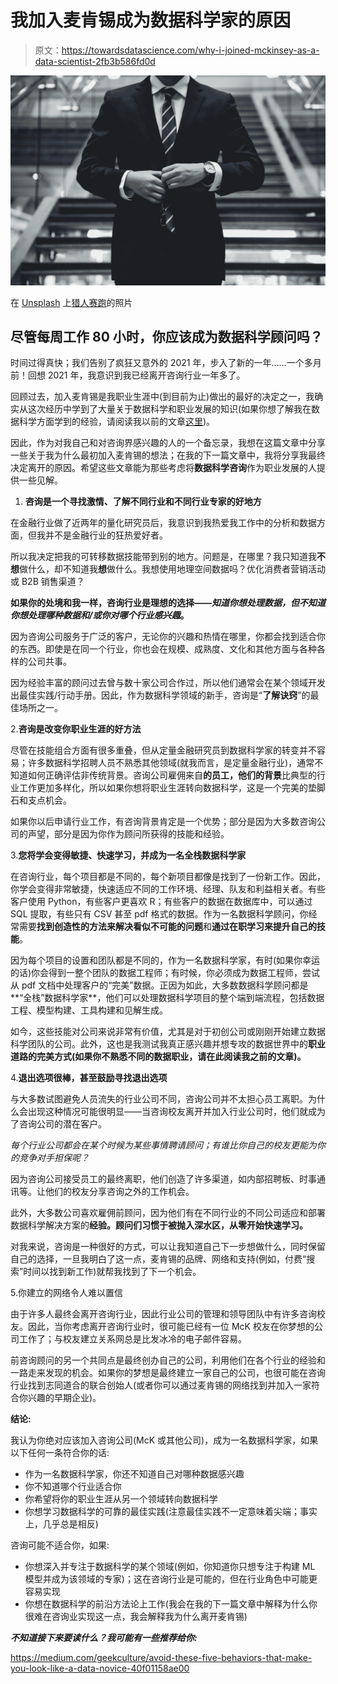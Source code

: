 # 我加入麦肯锡成为数据科学家的原因

> 原文：<https://towardsdatascience.com/why-i-joined-mckinsey-as-a-data-scientist-2fb3b586fd0d>

![](img/989871dcf77b563c5d7011e3485e870a.png)

在 [Unsplash](https://unsplash.com?utm_source=medium&utm_medium=referral) 上[猎人赛跑](https://unsplash.com/@huntersrace?utm_source=medium&utm_medium=referral)的照片

## 尽管每周工作 80 小时，你应该成为数据科学顾问吗？

时间过得真快；我们告别了疯狂又意外的 2021 年，步入了新的一年……一个多月前！回想 2021 年，我意识到我已经离开咨询行业一年多了。

回顾过去，加入麦肯锡是我职业生涯中(到目前为止)做出的最好的决定之一，我确实从这次经历中学到了大量关于数据科学和职业发展的知识(如果你想了解我在数据科学方面学到的经验，请阅读我以前的文章[这里](https://medium.com/codex/why-you-should-always-turn-down-an-exit-interview-ce25440b4e8c))。

因此，作为对我自己和对咨询界感兴趣的人的一个备忘录，我想在这篇文章中分享一些关于我为什么最初加入麦肯锡的想法；在我的下一篇文章中，我将分享我最终决定离开的原因。希望这些文章能为那些考虑将**数据科学咨询**作为职业发展的人提供一些见解。

1.  **咨询是一个寻找激情、了解不同行业和不同行业专家的好地方**

在金融行业做了近两年的量化研究员后，我意识到我热爱我工作中的分析和数据方面，但我并不是金融行业的狂热爱好者。

所以我决定把我的可转移数据技能带到别的地方。问题是，在哪里？我只知道我**不想**做什么，却不知道我**想**做什么。我想使用地理空间数据吗？优化消费者营销活动或 B2B 销售渠道？

**如果你的处境和我一样，咨询行业是理想的选择——*知道你想处理数据，但不知道你想处理哪种数据和/或你对哪个行业感兴趣*。**

因为咨询公司服务于广泛的客户，无论你的兴趣和热情在哪里，你都会找到适合你的东西。即使是在同一个行业，你也会在规模、成熟度、文化和其他方面与各种各样的公司共事。

因为经验丰富的顾问过去曾与数十家公司合作过，所以他们通常会在某个领域开发出最佳实践/行动手册。因此，作为数据科学领域的新手，咨询是“**了解诀窍**”的最佳场所之一。

2.**咨询是改变你职业生涯的好方法**

尽管在技能组合方面有很多重叠，但从定量金融研究员到数据科学家的转变并不容易；许多数据科学招聘人员不熟悉其他领域(就我而言，是定量金融行业)，通常不知道如何正确评估非传统背景。咨询公司雇佣来自**的员工，他们的背景**比典型的行业工作更加多样化，所以如果你想将职业生涯转向数据科学，这是一个完美的垫脚石和支点机会。

如果你以后申请行业工作，有咨询背景肯定是一个优势；部分是因为大多数咨询公司的声望，部分是因为你作为顾问所获得的技能和经验。

3.**您将学会变得敏捷、快速学习，并成为一名全栈数据科学家**

在咨询行业，每个项目都是不同的，每个新项目都像是找到了一份新工作。因此，你学会变得非常敏捷，快速适应不同的工作环境、经理、队友和利益相关者。有些客户使用 Python，有些客户更喜欢 R；有些客户的数据在数据库中，可以通过 SQL 提取，有些只有 CSV 甚至 pdf 格式的数据。作为一名数据科学顾问，你经常需要**找到创造性的方法来解决看似不可能的问题**和**通过在职学习来提升自己的技能**。

因为每个项目的设置和团队都是不同的，作为一名数据科学家，有时(如果你幸运的话)你会得到一整个团队的数据工程师；有时候，你必须成为数据工程师，尝试从 pdf 文档中处理客户的“完美”数据。正因为如此，大多数数据科学顾问都是**“全栈”数据科学家**，他们可以处理数据科学项目的整个端到端流程，包括数据工程、模型构建、工具构建和见解生成。

如今，这些技能对公司来说非常有价值，尤其是对于初创公司或刚刚开始建立数据科学团队的公司。此外，这也是我测试我真正感兴趣并想专攻的数据世界中的**职业道路的完美方式(如果你不熟悉不同的数据职业，请在此阅读我之前的文章)。**

4.**退出选项很棒，甚至鼓励寻找退出选项**

与大多数试图避免人员流失的行业公司不同，咨询公司并不太担心员工离职。为什么会出现这种情况可能很明显——当咨询校友离开并加入行业公司时，他们就成为了咨询公司的潜在客户。

*每个行业公司都会在某个时候为某些事情聘请顾问；有谁比你自己的校友更能为你的竞争对手担保呢？*

因为咨询公司接受员工的最终离职，他们创造了许多渠道，如内部招聘板、时事通讯等。让他们的校友分享咨询之外的工作机会。

此外，大多数公司喜欢雇佣前顾问，因为他们有在不同行业的不同公司适应和部署数据科学解决方案的**经验。顾问们习惯于被抛入深水区，从零开始快速学习。**

对我来说，咨询是一种很好的方式，可以让我知道自己下一步想做什么，同时保留自己的选择，一旦我明白了这一点，麦肯锡的品牌、网络和支持(例如，付费“搜索”时间以找到新工作)就帮我找到了下一个机会。

5.你建立的网络令人难以置信

由于许多人最终会离开咨询行业，因此行业公司的管理和领导团队中有许多咨询校友。因此，当你考虑离开咨询行业时，很可能已经有一位 McK 校友在你梦想的公司工作了；与校友建立关系网总是比发冰冷的电子邮件容易。

前咨询顾问的另一个共同点是最终创办自己的公司，利用他们在各个行业的经验和一路走来发现的机会。如果你的梦想是最终建立一家自己的公司，也很可能在咨询行业找到志同道合的联合创始人(或者你可以通过麦肯锡的网络找到并加入一家符合你兴趣的早期企业)。

**结论:**

我认为你绝对应该加入咨询公司(McK 或其他公司)，成为一名数据科学家，如果以下任何一条符合你的话:

*   作为一名数据科学家，你还不知道自己对哪种数据感兴趣
*   你不知道哪个行业适合你
*   你希望将你的职业生涯从另一个领域转向数据科学
*   你想学习数据科学的可靠的最佳实践(注意最佳实践不一定意味着尖端；事实上，几乎总是相反)

咨询可能不适合你，如果:

*   你想深入并专注于数据科学的某个领域(例如，你知道你只想专注于构建 ML 模型并成为该领域的专家)；这在咨询行业是可能的，但在行业角色中可能更容易实现
*   你想在数据科学的前沿方法论上工作(我会在我的下一篇文章中解释为什么你很难在咨询业实现这一点，我会解释我为什么离开麦肯锡)

***不知道接下来要读什么？我可能有一些推荐给你:***

</productivity-tips-for-data-scientists-eb66242fde27>  </top-qualities-hiring-managers-look-for-in-data-scientist-candidates-2e2cd52444c2>  <https://medium.com/geekculture/avoid-these-five-behaviors-that-make-you-look-like-a-data-novice-40f01158ae00> 